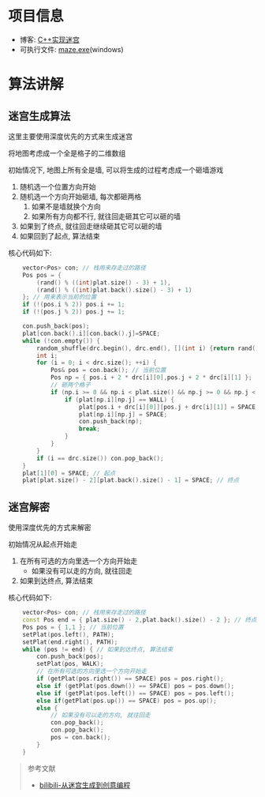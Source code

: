 # 项目信息

- 博客: [C++实现迷宫](http://mywhp.cn/blog/#/blog/37)
- 可执行文件: [maze.exe](http://mywhp.cn/file/maze/maze.exe)(windows)

# 算法讲解

## 迷宫生成算法

这里主要使用深度优先的方式来生成迷宫

将地图考虑成一个全是格子的二维数组

初始情况下, 地图上所有全是墙, 可以将生成的过程考虑成一个砸墙游戏

1. 随机选一个位置方向开始
2. 随机选一个方向开始砸墙, 每次都砸两格
   1. 如果不是墙就换个方向
   2. 如果所有方向都不行, 就往回走砸其它可以砸的墙
3. 如果到了终点, 就往回走继续砸其它可以砸的墙
4. 如果回到了起点, 算法结束

核心代码如下:

```cpp
    vector<Pos> con; // 栈用来存走过的路径
    Pos pos = {
        (rand() % ((int)plat.size() - 3) + 1),
        (rand() % ((int)plat.back().size() - 3) + 1)
    }; // 用来表示当前的位置
    if (!(pos.i % 2)) pos.i += 1;
    if (!(pos.j % 2)) pos.j += 1;

    con.push_back(pos);
    plat[con.back().i][con.back().j]=SPACE;
    while (!con.empty()) {
        random_shuffle(drc.begin(), drc.end(), [](int i) {return rand() % i; }); // 随机选取一个方向
        int i;
        for (i = 0; i < drc.size(); ++i) {
            Pos& pos = con.back(); // 当前位置
            Pos np = { pos.i + 2 * drc[i][0],pos.j + 2 * drc[i][1] };
            // 砸两个格子
            if (np.i >= 0 && np.i < plat.size() && np.j >= 0 && np.j < plat.back().size()) {
                if (plat[np.i][np.j] == WALL) {
                    plat[pos.i + drc[i][0]][pos.j + drc[i][1]] = SPACE;
                    plat[np.i][np.j] = SPACE;
                    con.push_back(np);
                    break;
                }
            }
        }
        if (i == drc.size()) con.pop_back();
    }
    plat[1][0] = SPACE; // 起点
    plat[plat.size() - 2][plat.back().size() - 1] = SPACE; // 终点
```

## 迷宫解密

使用深度优先的方式来解密

初始情况从起点开始走

1. 在所有可选的方向里选一个方向开始走
   - 如果没有可以走的方向, 就往回走
2. 如果到达终点, 算法结束

核心代码如下:

```cpp
    vector<Pos> con; // 栈用来存走过的路径
    const Pos end = { plat.size() - 2,plat.back().size() - 2 }; // 终点
    Pos pos = { 1,1 }; // 当前位置
    setPlat(pos.left(), PATH);
    setPlat(end.right(), PATH);
    while (pos != end) { // 如果到达终点, 算法结束
        con.push_back(pos);
        setPlat(pos, WALK);
        // 在所有可选的方向里选一个方向开始走
        if (getPlat(pos.right()) == SPACE) pos = pos.right();
        else if (getPlat(pos.down()) == SPACE) pos = pos.down();
        else if (getPlat(pos.left()) == SPACE) pos = pos.left();
        else if(getPlat(pos.up()) == SPACE) pos = pos.up();
        else {
            // 如果没有可以走的方向, 就往回走
            con.pop_back();
            con.pop_back();
            pos = con.back();
        }
    }
```

> 参考文献
> 
> - [bilibili-从迷宫生成到创意编程](https://www.bilibili.com/video/BV1tK4y1W777)
